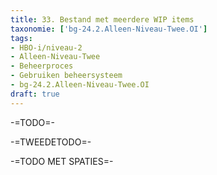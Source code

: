 ```yaml
---
title: 33. Bestand met meerdere WIP items
taxonomie: ['bg-24.2.Alleen-Niveau-Twee.OI']
tags:
- HBO-i/niveau-2
- Alleen-Niveau-Twee
- Beheerproces
- Gebruiken beheersysteem
- bg-24.2.Alleen-Niveau-Twee.OI
draft: true 
---
```


-=TODO=-

-=TWEEDETODO=-

-=TODO MET SPATIES=-